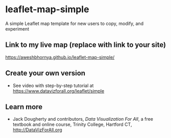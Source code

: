 # leaflet-map-simple
A simple Leaflet map template for new users to copy, modify, and experiment

## Link to my live map (replace with link to your site)

https://aweshbhornya.github.io/leaflet-map-simple/

## Create your own version
- See video with step-by-step tutorial at https://www.datavizforall.org/leaflet/simple

## Learn more
- Jack Dougherty and contributors, *Data Visualization For All*, a free textbook and online course, Trinity College, Hartford CT, http://DataVizForAll.org

